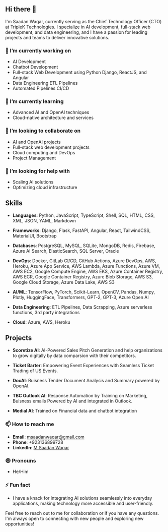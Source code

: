 ## Hi there 👋

<!--
**saadanwaqar/saadanwaqar** is a ✨ _special_ ✨ repository because its `README.md` (this file) appears on your GitHub profile.

Here are some ideas to get you started:

- 🔭 I’m currently working on ...
- 🌱 I’m currently learning ...
- 👯 I’m looking to collaborate on ...
- 🤔 I’m looking for help with ...
- 💬 Ask me about ...
- 📫 How to reach me: ...
- 😄 Pronouns: ...
- ⚡ Fun fact: ...
-->

I'm Saadan Waqar, currently serving as the Chief Technology Officer (CTO) at TripleK Technologies. I specialize in AI development, full-stack web development, and data engineering, and I have a passion for leading projects and teams to deliver innovative solutions.

### 🔭 I’m currently working on
- AI Development
- Chatbot Development
- Full-stack Web Development using Python Django, ReactJS, and Angular
- Data Engineering ETL Pipelines
- Automated Pipelines CI/CD

### 🌱 I’m currently learning
- Advanced AI and OpenAI techniques
- Cloud-native architecture and services

### 👯 I’m looking to collaborate on
- AI and OpenAI projects
- Full-stack web development projects
- Cloud computing and DevOps
- Project Management

### 🤔 I’m looking for help with
- Scaling AI solutions
- Optimizing cloud infrastructure

## Skills
- **Languages**: Python, JavaScript, TypeScript, Shell, SQL, HTML, CSS, XML, JSON, YAML, Markdown

- **Frameworks**: Django, Flask, FastAPI, Angular, React, TailwindCSS, MaterialUI, Bootstrap

- **Databases**: PostgreSQL, MySQL, SQLite, MongoDB, Redis, Firebase, Azure AI Search, ElasticSearch, SQL Server, Oracle

- **DevOps**: Docker, GitLab CI/CD, GitHub Actions, Azure DevOps, AWS, Heroku, Azure App Service, AWS Lambda, Azure Functions, Azure VM, AWS EC2, Google Compute Engine, AWS EKS, Azure Container Registry, AWS ECR, Google Container Registry, Azure Blob Storage, AWS S3, Google Cloud Storage, Azure Data Lake, AWS S3

- **AI/ML**: TensorFlow, PyTorch, Scikit-Learn, OpenCV, Pandas, Numpy, Plotly, HuggingFace, Transformers, GPT-2, GPT-3, Azure Open AI

- **Data Engineering**: ETL Pipelines, Data Scrapping, Azure serverless functions, 3rd party integrations

- **Cloud**: Azure, AWS, Heroku

## Projects

- **Scoretize AI**: AI-Powered Sales Pitch Generation and help organizations to grow digitally by data comparsion with their competitors.

- **Ticket Barter**: Empowering Event Experiences with Seamless Ticket Trading of US Events.

- **DocAI**: Buisness Tender Document Analysis and Summary powered by OpenAI.

- **TBC Outlook AI**: Response Automation by Training on Marketing, Buisness emails Powered by AI and integrated in Outlook.

- **Medial AI**: Trained on Financial data and chatbot integration

### 📫 How to reach me
- **Email**: msaadanwaqar@gmail.com
- **Phone**: +923136899728
- **LinkedIn**: [M Saadan Waqar](https://www.linkedin.com/in/saadanwaqar/)

### 😄 Pronouns
- He/Him

### ⚡ Fun fact
- I have a knack for integrating AI solutions seamlessly into everyday applications, making technology more accessible and user-friendly.

Feel free to reach out to me for collaboration or if you have any questions. I'm always open to connecting with new people and exploring new opportunities!
